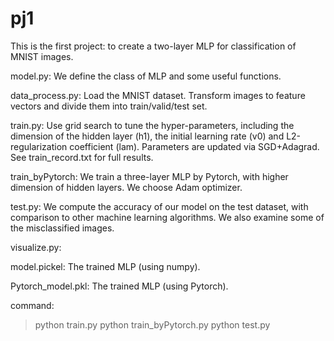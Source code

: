 # pj1

This is the first project: to create a two-layer MLP for classification of MNIST images.

model.py: We define the class of MLP and some useful functions.

data_process.py: Load the MNIST dataset. Transform images to feature vectors and divide them into train/valid/test set.

train.py: Use grid search to tune the hyper-parameters, including the dimension of the hidden layer (h1), the initial learning rate (v0) and L2-regularization 
coefficient (lam). Parameters are updated via SGD+Adagrad. See train_record.txt for full results.

train_byPytorch: We train a three-layer MLP by Pytorch, with higher dimension of hidden layers. We choose Adam optimizer.

test.py: We compute the accuracy of our model on the test dataset, with comparison to other machine learning algorithms. We also examine some of the misclassified images.

visualize.py:

model.pickel: The trained MLP (using numpy).

Pytorch_model.pkl: The trained MLP (using Pytorch). 

command: 
> python train.py
> python train_byPytorch.py
> python test.py

